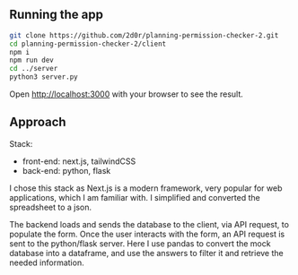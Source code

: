 ## Running the app

```bash
git clone https://github.com/2d0r/planning-permission-checker-2.git
cd planning-permission-checker-2/client
npm i
npm run dev
cd ../server
python3 server.py
```

Open [http://localhost:3000](http://localhost:3000) with your browser to see the result.


## Approach

Stack:
- front-end: next.js, tailwindCSS
- back-end: python, flask

I chose this stack as Next.js is a modern framework, very popular for web applications, which I am familiar with.
I simplified and converted the spreadsheet to a json.

The backend loads and sends the database to the client, via API request, to populate the form.
Once the user interacts with the form, an API request is sent to the python/flask server. 
Here I use pandas to convert the mock database into a dataframe, and use the answers to filter it and retrieve the needed information.

